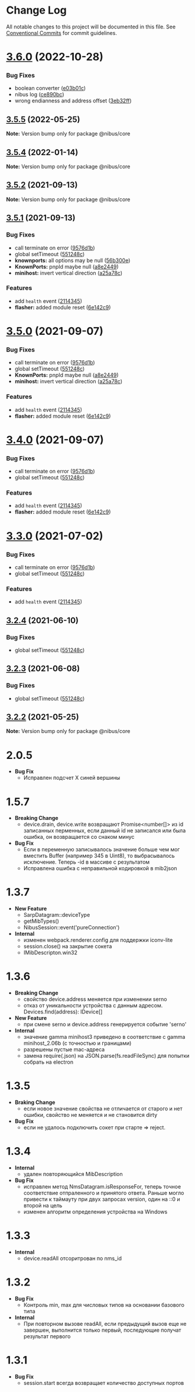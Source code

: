 # Change Log

All notable changes to this project will be documented in this file.
See [Conventional Commits](https://conventionalcommits.org) for commit guidelines.

# [3.6.0](https://github.com/sarakusha/nibus/compare/v3.5.4...v3.6.0) (2022-10-28)


### Bug Fixes

* boolean converter ([e03b01c](https://github.com/sarakusha/nibus/commit/e03b01cc9f93e0ec70ced57939ced56a921cbf05))
* nibus log ([ce890bc](https://github.com/sarakusha/nibus/commit/ce890bcc2d3d5bbb6c11f87644ea77f49eac6e25))
* wrong endianness and address offset ([3eb32ff](https://github.com/sarakusha/nibus/commit/3eb32ff26344952729096edf5c7b53f365938d2e))





## [3.5.5](https://github.com/sarakusha/nibus/compare/v3.5.4...v3.5.5) (2022-05-25)

**Note:** Version bump only for package @nibus/core





## [3.5.4](https://github.com/sarakusha/nibus/compare/v3.5.3...v3.5.4) (2022-01-14)

**Note:** Version bump only for package @nibus/core





## [3.5.2](https://github.com/sarakusha/nibus/compare/v3.5.1...v3.5.2) (2021-09-13)

**Note:** Version bump only for package @nibus/core





## [3.5.1](https://github.com/sarakusha/nibus/compare/v3.2.2...v3.5.1) (2021-09-13)


### Bug Fixes

* call terminate on error ([9576d1b](https://github.com/sarakusha/nibus/commit/9576d1b24c730ced0088ba7c2982d27770290ccf))
* global setTimeout ([551248c](https://github.com/sarakusha/nibus/commit/551248c7c54d3680d8bcd3ba3f72703997f41317))
* **knownports:** all options may be null ([56b300e](https://github.com/sarakusha/nibus/commit/56b300e1030b50e5c9fe5bb1a6e11a516fd9a333))
* **KnownPorts:** pnpId maybe null ([a8e2449](https://github.com/sarakusha/nibus/commit/a8e24499b64eecde35a638eaea9786d93bbf6082))
* **minihost:** invert vertical direction ([a25a78c](https://github.com/sarakusha/nibus/commit/a25a78ca7904fdc5ff6157d84fc10be6f7ee2802))


### Features

* add `health` event ([2114345](https://github.com/sarakusha/nibus/commit/211434543d5c4a01eacd060a1e3e5f657ee5ed2d))
* **flasher:** added module reset ([6e142c9](https://github.com/sarakusha/nibus/commit/6e142c9817579cdcd8e20c1ed9bb9e23c0c55bd7))





# [3.5.0](https://github.com/sarakusha/nibus/compare/v3.2.2...v3.5.0) (2021-09-07)


### Bug Fixes

* call terminate on error ([9576d1b](https://github.com/sarakusha/nibus/commit/9576d1b24c730ced0088ba7c2982d27770290ccf))
* global setTimeout ([551248c](https://github.com/sarakusha/nibus/commit/551248c7c54d3680d8bcd3ba3f72703997f41317))
* **KnownPorts:** pnpId maybe null ([a8e2449](https://github.com/sarakusha/nibus/commit/a8e24499b64eecde35a638eaea9786d93bbf6082))
* **minihost:** invert vertical direction ([a25a78c](https://github.com/sarakusha/nibus/commit/a25a78ca7904fdc5ff6157d84fc10be6f7ee2802))


### Features

* add `health` event ([2114345](https://github.com/sarakusha/nibus/commit/211434543d5c4a01eacd060a1e3e5f657ee5ed2d))
* **flasher:** added module reset ([6e142c9](https://github.com/sarakusha/nibus/commit/6e142c9817579cdcd8e20c1ed9bb9e23c0c55bd7))





# [3.4.0](https://github.com/sarakusha/nibus/compare/v3.2.2...v3.4.0) (2021-09-07)


### Bug Fixes

* call terminate on error ([9576d1b](https://github.com/sarakusha/nibus/commit/9576d1b24c730ced0088ba7c2982d27770290ccf))
* global setTimeout ([551248c](https://github.com/sarakusha/nibus/commit/551248c7c54d3680d8bcd3ba3f72703997f41317))


### Features

* add `health` event ([2114345](https://github.com/sarakusha/nibus/commit/211434543d5c4a01eacd060a1e3e5f657ee5ed2d))
* **flasher:** added module reset ([6e142c9](https://github.com/sarakusha/nibus/commit/6e142c9817579cdcd8e20c1ed9bb9e23c0c55bd7))





# [3.3.0](https://github.com/sarakusha/nibus/compare/v3.2.2...v3.3.0) (2021-07-02)


### Bug Fixes

* call terminate on error ([9576d1b](https://github.com/sarakusha/nibus/commit/9576d1b24c730ced0088ba7c2982d27770290ccf))
* global setTimeout ([551248c](https://github.com/sarakusha/nibus/commit/551248c7c54d3680d8bcd3ba3f72703997f41317))


### Features

* add `health` event ([2114345](https://github.com/sarakusha/nibus/commit/211434543d5c4a01eacd060a1e3e5f657ee5ed2d))





## [3.2.4](https://github.com/sarakusha/nibus/compare/v3.2.2...v3.2.4) (2021-06-10)


### Bug Fixes

* global setTimeout ([551248c](https://github.com/sarakusha/nibus/commit/551248c7c54d3680d8bcd3ba3f72703997f41317))





## [3.2.3](https://github.com/sarakusha/nibus/compare/v3.2.1...v3.2.3) (2021-06-08)


### Bug Fixes

* global setTimeout ([551248c](https://github.com/sarakusha/nibus/commit/551248c7c54d3680d8bcd3ba3f72703997f41317))





## [3.2.2](https://github.com/sarakusha/nibus/compare/v3.2.1...v3.2.2) (2021-05-25)

**Note:** Version bump only for package @nibus/core

# 2.0.5
- **Bug Fix**
  - Исправлен подсчет X синей вершины
# 1.5.7
- **Breaking Change**
  - device.drain, device.write возвращают Promise<number[]> из id записанных перменных, если данный id не записался или была ошибка, он возвращается со снаком минус
- **Bug Fix**
  - Если в переменную записывалось значение больше чем мог вместить Buffer (например 345 в Uint8), то выбрасывалось исключение. Теперь -id в массиве с результатом
  - Исправлена ошибка с неправильной кодировкой в mib2json
# 1.3.7
- **New Feature**
  - SarpDatagram::deviceType
  - getMibTypes()
  - NibusSession::event('pureConnection')
- **Internal**
  - изменен webpack.renderer.config для поддержки iconv-lite
  - session.close() на закрытие сокета
  - IMibDescripton.win32

# 1.3.6
- **Breaking Change**
  - свойство device.address меняется при изменении serno
  - отказ от уникальности устройства с данным адресом. Devices.find(address): IDevice[]
- **New Feature**
  - при смене serno и device.address генерируется событие 'serno'
- **Internal**
  - значение gamma minihost3 приведено в соответствие с gamma minihost_2.06b (с точностью и границами)
  - разрешены пустые mac-адреса
  - замена require(.json) на JSON.parse(fs.readFileSync) для попытки собрать на electron

# 1.3.5
- **Braking Change**
  - если новое значение свойства не отличается от старого и нет ошибки, свойство не меняется и не становится dirty
- **Bug Fix**
  - если не удалось подключить сокет при старте => reject.
# 1.3.4
- **Internal**
  - удален повторяющийся MibDescription
- **Bug Fix**
  - исправлен метод NmsDatagram.isResponseFor, теперь точное соответствие отпраленного и принятого ответа.
  Раньше могло привести к таймауту при двух запросах version, один на ::0 и второй на цель
  - изменен алгоритм определения устройства на Windows
# 1.3.3
- **Internal**
  - device.readAll отсоритрован по nms_id
# 1.3.2
- **Bug Fix**
  - Контроль min, max для числовых типов на основании базового типа
- **Internal**
  - При повторном вызове readAll, если предыдущий вызов еще не завершен, выполнится
  только первый, последующие получат результат первого

# 1.3.1
- **Bug Fix**
  - session.start всегда возвращает количество доступных портов
